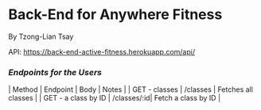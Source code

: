 # Back-End for Anywhere Fitness
By Tzong-Lian Tsay

API: https://back-end-active-fitness.herokuapp.com/api/

### **_Endpoints for the Users_**

| Method | Endpoint | Body | Notes |
| GET - classes | /classes | Fetches all classes |
| GET - a class by ID | /classes/:id| Fetch a class by ID |

